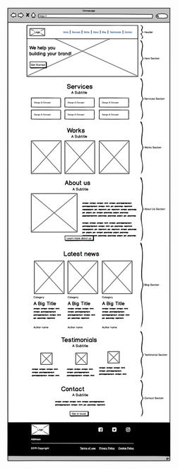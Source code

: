 


![imagen](https://github.com/SilvanaJ90/holbertonschool-web_front_end/blob/main/img/imag-proyect.png)
